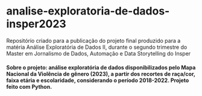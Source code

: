 # analise-exploratoria-de-dados-insper2023
Repositório criado para a publicação do projeto final produzido para a matéria Análise Exploratória de Dados II, durante o segundo trimestre do Master em Jornalismo de Dados, Automação e Data Storytelling do Insper

#### Sobre o projeto: análise exploratória de dados disponibilizados pelo Mapa Nacional da Violência de gênero (2023), a partir dos recortes de raça/cor, faixa etária e escolaridade, considerando o período 2018-2022. Projeto feito com Python.
